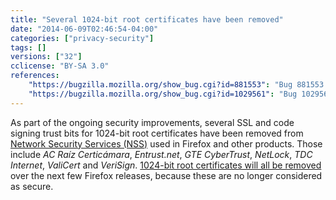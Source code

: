 ```yaml
---
title: "Several 1024-bit root certificates have been removed"
date: "2014-06-09T02:46:54-04:00"
categories: ["privacy-security"]
tags: []
versions: ["32"]
cclicense: "BY-SA 3.0"
references:
    "https://bugzilla.mozilla.org/show_bug.cgi?id=881553": "Bug 881553 – Remove or turn off trust bits for 1024-bit root certs after December 31, 2013"
    "https://bugzilla.mozilla.org/show_bug.cgi?id=1029561": "Bug 1029561 – Update Mozilla 32 to use NSS 3.16.3 after July 1st to include root CA updates"
---
```

As part of the ongoing security improvements, several SSL and code signing trust bits for 1024-bit root certificates have been removed from [Network Security Services (NSS)](https://developer.mozilla.org/en-US/docs/Mozilla/Projects/NSS) used in Firefox and other products. Those include *AC Raíz Certicámara*, *Entrust.net*, *GTE CyberTrust*, *NetLock*, *TDC Internet*, *ValiCert* and *VeriSign*. [1024-bit root certificates will all be removed](https://wiki.mozilla.org/CA:MD5and1024) over the next few Firefox releases, because these are no longer considered as secure.
